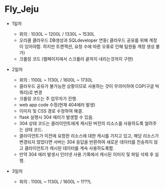 # Fly_Jeju

* 1일차   
  * 회의 : 1030L ~ 1200L / 1330L ~ 1530L   
  * 오라클 클라우드 DB생성과 SQLdeveloper 연동( 클라우드 공유를 위해 계정이 있어야함. 하지만 트랜잭션, 요청 수에 따른 오류로 인해 팀원들 계정 생성 불가)   
  * 크롤링 코드 (웹페이지에서 스크롤러 끝까지 내리는것까지 구현)   

* 2일차   
  * 회의 : 1100L ~ 1130L / 1600L ~ 1730L   
  * 클라우드 공유가 불가능한 상황이므로 사용하는 것이 무의미하여 CGP(구글 빅쿼리)로 변경
  * 크롤링 코드는 주 업무자가 진행.
  * web app code 수정(현재 404에러 발생)
   * 이미지 및 CSS 경로 수정하여 해결. 
  * flask 실행시 304 에러가 발생할 수 있음.
   * 304 상태 코드는 클라이언트에게 캐시된 버전의 리소스를 사용하도록 알려주는 상태 코드.
   * 클라이언트가 이전에 요청한 리소스에 대한 캐시를 가지고 있고, 해당 리소스가 변경되지 않았다면 서버는 304 응답을 반환하여 새로운 데이터를 전송하지 않고 클라이언트가 캐시된 데이터를 계속 사용하도록함.
   * 만약 304 에러 발생시 인터넷 사용 기록에서 캐시된 이미지 및 파일 삭제 후 실행.

* 3일차
  * 회의 : 1100L ~ 1130L / 1600L ~ 1???L

